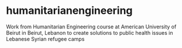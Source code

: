 # humanitarianengineering
Work from Humanitarian Engineering course at American University of Beirut in Beirut, Lebanon to create solutions to public health issues in Lebanese Syrian refugee camps
